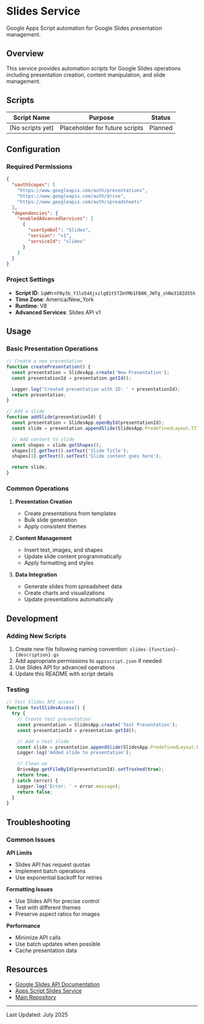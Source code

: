 # Slides Service

Google Apps Script automation for Google Slides presentation management.

## Overview

This service provides automation scripts for Google Slides operations including presentation creation, content manipulation, and slide management.

## Scripts

| Script Name | Purpose | Status |
|-------------|---------|--------|
| (No scripts yet) | Placeholder for future scripts | Planned |

## Configuration

### Required Permissions

```json
{
  "oauthScopes": [
    "https://www.googleapis.com/auth/presentations",
    "https://www.googleapis.com/auth/drive",
    "https://www.googleapis.com/auth/spreadsheets"
  ],
  "dependencies": {
    "enabledAdvancedServices": [
      {
        "userSymbol": "Slides",
        "version": "v1",
        "serviceId": "slides"
      }
    ]
  }
}
```

### Project Settings

- **Script ID**: `1qWMrnFNy3b_Y1lo54Xjxzlg01t57ZmYMb1FB8N_JWTg_shNe318Zd55h`
- **Time Zone**: America/New_York
- **Runtime**: V8
- **Advanced Services**: Slides API v1

## Usage

### Basic Presentation Operations

```javascript
// Create a new presentation
function createPresentation() {
  const presentation = SlidesApp.create('New Presentation');
  const presentationId = presentation.getId();

  Logger.log('Created presentation with ID: ' + presentationId);
  return presentation;
}

// Add a slide
function addSlide(presentationId) {
  const presentation = SlidesApp.openById(presentationId);
  const slide = presentation.appendSlide(SlidesApp.PredefinedLayout.TITLE_AND_BODY);

  // Add content to slide
  const shapes = slide.getShapes();
  shapes[0].getText().setText('Slide Title');
  shapes[1].getText().setText('Slide content goes here');

  return slide;
}
```

### Common Operations

1. **Presentation Creation**
   - Create presentations from templates
   - Bulk slide generation
   - Apply consistent themes

2. **Content Management**
   - Insert text, images, and shapes
   - Update slide content programmatically
   - Apply formatting and styles

3. **Data Integration**
   - Generate slides from spreadsheet data
   - Create charts and visualizations
   - Update presentations automatically

## Development

### Adding New Scripts

1. Create new file following naming convention: `slides-{function}-{description}.gs`
2. Add appropriate permissions to `appsscript.json` if needed
3. Use Slides API for advanced operations
4. Update this README with script details

### Testing

```javascript
// Test Slides API access
function testSlidesAccess() {
  try {
    // Create test presentation
    const presentation = SlidesApp.create('Test Presentation');
    const presentationId = presentation.getId();

    // Add a test slide
    const slide = presentation.appendSlide(SlidesApp.PredefinedLayout.BLANK);
    Logger.log('Added slide to presentation');

    // Clean up
    DriveApp.getFileById(presentationId).setTrashed(true);
    return true;
  } catch (error) {
    Logger.log('Error: ' + error.message);
    return false;
  }
}
```

## Troubleshooting

### Common Issues

**API Limits**
- Slides API has request quotas
- Implement batch operations
- Use exponential backoff for retries

**Formatting Issues**
- Use Slides API for precise control
- Test with different themes
- Preserve aspect ratios for images

**Performance**
- Minimize API calls
- Use batch updates when possible
- Cache presentation data

## Resources

- [Google Slides API Documentation](https://developers.google.com/slides)
- [Apps Script Slides Service](https://developers.google.com/apps-script/reference/slides)
- [Main Repository](https://github.com/klappe-pm/Another-Google-Automation-Repo)

---

Last Updated: July 2025